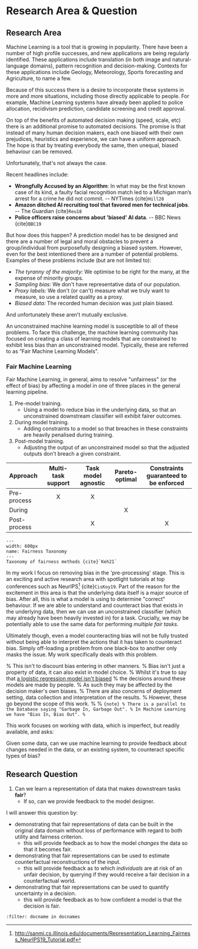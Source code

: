 # Research Area & Question

## Research Area

Machine Learning is a tool that is growing in popularity.
There have been a number of high profile successes, and new applications are being regularly identified.
These applications include translation (in both image and natural-language domains), pattern recognition and decision-making.
Contexts for these applications include Geology, Meteorology, Sports forecasting and Agriculture, to name a few.

Because of this success there is a desire to incorporate these systems in more and more situations, including those directly applicable to people.
For example, Machine Learning systems have already been applied to police allocation, recidivism prediction, candidate screening and credit approval.

On top of the benefits of automated decision making (speed, scale, etc) there is an additional promise to automated decisions.
The promise is that instead of many human decision makers, each one biased with their own prejudices, heuristics and experience, we can have a uniform approach.
The hope is that by treating everybody the same, then unequal, biased behaviour can be removed.

Unfortunately, that's not always the case.

Recent headlines include:
- **Wrongfully Accused by an Algorithm**: In what may be the first known case of its kind, a faulty facial recognition match 
led to a Michigan man’s arrest for a crime he did not commit. -- NYTimes {cite}`Hill20`
- **Amazon ditched AI recruiting tool that favored men for technical jobs**. -- The Guardian {cite}`Reu18`
- **Police officers raise concerns about 'biased' AI data**. -- BBC News {cite}`BBC19`

But how does this happen?
A prediction model has to be designed and there are a number of legal and moral obstacles to prevent a group/individual from purposefully designing a biased system.
However, even for the best intentioned there are a number of potential problems.
Examples of these problems include (but are not limited to):

- _The tyranny of the majority:_ We optimise to be right for the many, at the expense of minority groups.
- _Sampling bias:_ We don't have representative data of our population.
- _Proxy labels:_ We don't (or can't) measure what we truly want to measure, so use a related quality as a proxy.
- _Biased data:_ The recorded human decision was just plain biased.

And unfortunately these aren't mutually exclusive.

An unconstrained machine learning model is susceptible to all of these problems.
To face this challenge, the machine learning community has focused on creating a class of learning models that are constrained 
to exhibit less bias than an unconstrained model.
Typically, these are referred to as “Fair Machine Learning Models”.

### Fair Machine Learning

Fair Machine Learning, in general, aims to resolve "unfairness" (or the effect of bias) by affecting a model in one of 
three places in the general learning pipeline.
1. Pre-model training.
    - Using a model to reduce bias in the underlying data, so that an unconstrained downstream classifier will exhibit fairer outcomes.  
2. During model training.
    - Adding constraints to a model so that breaches in these constraints are heavily penalised during training.
3. Post-model training.
    - Adjusting the output of an unconstrained model so that the adjusted outputs don't breach a given constraint.

| Approach      | Multi-task support    | Task model agnostic   | Pareto-optimal | Constraints guaranteed to be enforced | 
| :---          | :---:                 | :---:                 | :---:          | :---:                                 |
| Pre-process   | X                     |  X                    |                |                                       |
| During        |                       |                       | X              |                                       |
| Post-process  |                       |  X                    |                | X                                     |

```{figure} ../assets/fairness_taxonomies.png
---
width: 600px
name: Fairness Taxonomy
---
Taxonomy of fairness methods {cite}`Keh21`
```

In my work I focus on removing bias in the 'pre-processing' stage. 
This is an exciting and active research area with spotlight tutorials at top conferences such as NeurIPS[^footnote] {cite}`CisKoy19`.
Part of the reason for the excitement in this area is that the underlying data itself is a major source of bias.
After all, this is what a model is using to determine "correct" behaviour.
If we are able to understand and counteract bias that exists in the underlying data, then we can use an unconstrained 
classifier (which may already have been heavily invested in) for a task.
Crucially, we may be potentially able to use the same data for performing _multiple fair tasks_.

Ultimately though, even a model counteracting bias will not be fully trusted without being able to interpret the actions 
that it has taken to counteract bias.
Simply off-loading a problem from one black-box to another only masks the issue.
My work specifically deals with _this_ problem.

% This isn't to discount bias entering in other manners.
% Bias isn't just a property of data, it can also exist in model choice.
% Whilst it's true to say that [a logistic regression model isn't biased](https://twitter.com/ylecun/status/1204008802086817792?s=20) 
% the decisions around these models are made by people.
% As such they may be affected by the decision maker's own biases.
% There are also concerns of deployment setting, data collection and interpretation of the results.
% However, these go beyond the scope of this work.
% 
% ```{note}
% There is a parallel to the Database saying "Garbage In, Garbage Out".
% In Machine Learning we have "Bias In, Bias Out".
% ```

This work focuses on working with data, which is imperfect, but readily available, and asks:

Given some data, can we use machine learning to provide feedback about changes needed in the data, or an existing system, to counteract specific types of bias?

[^footnote]: http://sanmi.cs.illinois.edu/documents/Representation_Learning_Fairness_NeurIPS19_Tutorial.pdf

## Research Question

1. Can we learn a representation of data that makes downstream tasks **fair**?
   - If so, can we provide feedback to the model designer.
   
I will answer this question by: 
- demonstrating that fair representations of data can be built in the original data domain without loss of performance with regard to both utility and fairness criterion.
  - this will provide feedback as to how the model _changes_ the data so that it becomes fair.
- demonstrating that fair representations can be used to estimate counterfactual reconstructions of the input.
  - this will provide feedback as to which _individuals_ are at risk of an unfair decision, by querying if they would receive
    a fair decision in a counterfactual world.
- demonstrating that fair representations can be used to quantify uncertainty in a decision.
  - this will provide feedback as to how confident a model is that the decision is fair.
 

```{bibliography}
:filter: docname in docnames
```
